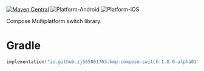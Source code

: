[![Maven Central](https://img.shields.io/maven-central/v/io.github.zj565061763.kmp/compose-switch)](https://central.sonatype.com/search?q=g:io.github.zj565061763.kmp+compose-switch)
![Platform-Android](https://img.shields.io/badge/Platform-Android-brightgreen)
![Platform-iOS](https://img.shields.io/badge/Platform-iOS-brightgreen)

Compose Multiplatform switch library.

# Gradle

```kotlin
implementation("io.github.zj565061763.kmp:compose-switch:1.0.0-alpha01")
```